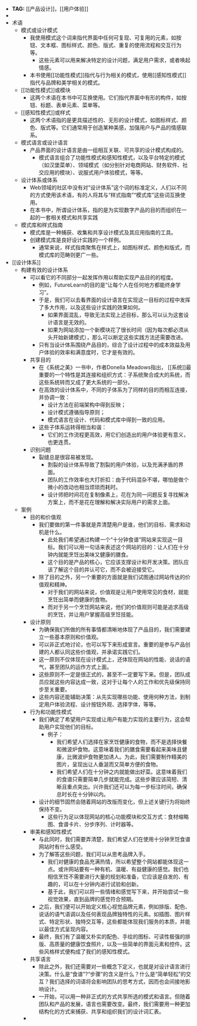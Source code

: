 - **TAG:** [[产品设计]]，[[用户体验]]
-
- 术语
	- 模式或设计模式
		- 我使用模式这个词来指代界面中任何可复现、可复用的元素，如按钮、文本框、图标样式、颜色、版式、重复的使用流程和交互行为等。
			- 这些元素可以用来解决特定的设计问题，满足用户需求，或者唤起情感。
		- 本书使用[[功能性模式]]指代与行为相关的模式，使用[[感知性模式]]指代与品牌和美学相关的模式。
	- [[功能性模式]]或模块
		- 这两个术语在本书中可互换使用。它们指代界面中有形的构件，如按钮、标题、表单元素、菜单等。
	- [[感知性模式]]或样式
		- 这两个术语指的是更具描述性的、无形的设计模式，如图标样式、颜色、版式等。它们通常用于创造某种美感，加强用户与产品的情感联系。
	- 模式语言或设计语言
		- 产品界面的设计语言是由一组相互关联、可共享的设计模式构成的。
			- 模式语言组合了功能性模式和感知性模式，以及平台特定的模式（如汉堡菜单）、领域模式（如分别针对电商网站、财务软件、社交应用的模块）、说服式用户体验模式，等等。
	- 设计体系或体系
		- Web领域的社区中没有对“设计体系”这个词的标准定义，人们以不同的方式使用该术语，有的人将其与“样式指南”“模式库”这些词互换使用。
		- 在本书中，所谓设计体系，指的是为实现数字产品的目的而组织在一起的一套相关模式和共享实践
	- 模式库和样式指南
		- 模式库是一种捕获、收集和共享设计模式及其应用指南的工具。
		- 创建模式库是良好设计实践的一个样例。
			- 通常来说，样式指南聚焦在样式上，如图标样式、颜色和版式，而模式库的范畴则更广一些。
- [[设计体系]]
	- 构建有效的设计体系
		- 可以看它的不同部分一起发挥作用以帮助实现产品目的的程度。
			- 例如，FutureLearn的目的是“让每个人在任何地方都能终身学习”。
			- 于是，我们可以去看界面的设计语言在实现这一目标的过程中发挥了多大作用，以及这些设计实践的效果如何。
				- 如果界面混乱，导致无法实现上述目标，那么可以认为这套设计语言是无效的。
				- 如果为网站添加一个新模块花了很长时间（因为每次都必须从头开始新建模式），那么可以断定这些实践方法还需要改进。
			- 只有当设计体系围绕产品目的，综合了设计过程中的成本效益及用户体验的效率和满意度时，它才是有效的。
		- 共享目的
			- 在《系统之美》一书中，作者Donella Meadows指出， [[系统]]最重要的一个特性是其连接和组织方式：子系统聚合成大的系统，而这些系统转而又成了更大系统的一部分。
			- 在高效的设计体系中，不同的子体系为了同样的目的而相互连接，并协调一致：
				- 设计方法在前端架构中得到反映；
				- 设计模式遵循指导原则；
				- 模式语言在设计、代码和模式库中得到一致的应用。
			- 这些子体系运转得相当和谐：
				- 它们的工作流程更高效，用它们创造出的用户体验更有意义，也更连贯。
		- 识别问题
			- 裂缝总是很容易被发现。
				- 割裂的设计体系导致了割裂的用户体验，以及充满矛盾的界面。
				- 团队的工作效率也大打折扣：由于代码混杂不堪，哪怕是做个微小的改动也相当烦琐而耗时。
				- 设计师把时间花在复制像素上，花在为同一问题反复寻找解决方案上，而不是花在理解和解决实际用户的需求上面。
	- 案例
		- 目的和价值观
			- 我们要做的第一件事就是弄清楚用户是谁，他们的目标、需求和动机是什么。
				- 此处我们希望通过构建一个“十分钟食谱”网站来实现这一目标。我们可以用一句话来表述这个网站的目的：让人们在十分钟内就能烹饪出美味又健康的膳食。
				- 这个目的是产品的核心，它应该支撑设计和开发决策。团队应该了解这个目的并认可它，而不会被迫接受它。
			- 除了目的之外，另一个重要的方面就是我们试图通过网站传达的价值观和精神。
				- 对于我们的网站来说，价值观是让用户使用常见的食材，就能烹饪出简单而健康的食物。
				- 而对于另一个烹饪网站来说，他们的价值观则可能是追求高级的烹饪，并让用户掌握高级烹饪技能。
		- 设计原则
			- 为确保我们所做的所有事情都清晰地体现了产品目的，我们需要建立一些基本原则和价值观。
			- 可以非正式地讨论，也可以写下来形成宣言。重要的是参与产品创建的人都认同这些价值观，并承诺实践它们。
			- 这一原则不仅体现在设计模式上，还体现在网站的性能、说话的语气，甚至团队的运作方式上面。
			- 这些原则不一定是很正式的，甚至不一定要写下来。但是，团队成员应就这些内容达成一致，这对于让每个人的工作和优先级保持同步至关重要。
			- 这些内容还能辅助决策：从先实现哪些功能、使用何种方法，到制定用户体验流程、设计按钮外观、选择字体，等等。
		- 行为和功能性模式
			- 我们确定了希望用户实现或让用户有能力实现的主要行为，这会帮助用户实现他们的目标。
				- 例子：
					- 我们希望人们选择在家烹饪健康的食物，而不是选择快餐和微波炉食物。这意味着我们的膳食需要看起来美味且健康，比微波炉食物更加诱人。为此，我们需要制作精美的图片，呈现出让人垂涎而又简单方便的食物。
					- 我们希望人们在十分钟之内就能做出好菜。这意味着我们的食谱只需要简单几步就能完成。这些步骤应该简短、清晰且重点突出。兴许我们还可以为每一步标注时间，确保总时长在十分钟以内。
			- 设计的细节固然会随着网站的改版而变化，但上述关键行为将始终保持不变。
				- 这些行为足以体现网站的核心功能模块和交互方式：食材缩略图、食谱卡片、分步序列、计时器等。
		- 审美和感知性模式
			- 与此同时，我们需要弄清楚，我们希望人们在使用十分钟烹饪食谱网站时有什么感受。
			- 为了解答这些问题，我们可以从思考品牌入手。
				- 我们对健康的食品充满热情，所以希望整个网站都能体现这一点。或许网站要有一种有机、温暖、有益健康的感觉。我们也相信烹饪不需要进行大量的规划和准备，它应该是自发的、有趣的，可以在十分钟内进行试验和创新。
				- 基于此，我们可以将一些情绪和感觉写下来，并开始尝试一些视觉效果，直到品牌的感觉符合预期。
			- 之后，我们便可以开始定义核心视觉品牌元素，例如排版、配色、说话的语气语调以及任何表现品牌独特性的元素。如插图、图片样式、特定形状、独特交互等，这些都能体现我们服务的本质，并能以最佳方式呈现内容。
			- 最终，我们有了温暖又朴实的配色、手绘的图标、可读性极强的排版、高质量的健康饮食照片，以及一些简单的界面元素和控件。这些风格样式便构成了我们的感知性模式。
		- 共享语言
			- 除此之外，我们还需要对一些概念下定义，也就是对设计语言进行决策。什么是“食谱”?“步骤”的含义是什么？什么是“简单轻松”的交互？我们选择的词语将会影响团队的思考方式，因而也会间接地影响设计。
			- 一开始，可以用一种非正式的方式共享所选的模式和语言。但随着团队和产品的发展，语言也需要改变。最终，我们需要用一种更加结构化的方式来捕获、共享和组织我们的设计词汇表。
		-